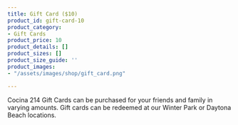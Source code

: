 ```yaml
---
title: Gift Card ($10)
product_id: gift-card-10
product_category:
- Gift Cards
product_price: 10
product_details: []
product_sizes: []
product_size_guide: ''
product_images:
- "/assets/images/shop/gift_card.png"

---
```

Cocina 214 Gift Cards can be purchased for your friends and family in varying amounts. Gift cards can be redeemed at our Winter Park or Daytona Beach locations.
